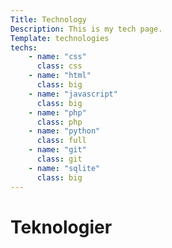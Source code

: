 ```yaml
---
Title: Technology
Description: This is my tech page.
Template: technologies
techs:
    - name: "css"
      class: css
    - name: "html"
      class: big
    - name: "javascript"
      class: big
    - name: "php"
      class: php
    - name: "python"
      class: full
    - name: "git"
      class: git
    - name: "sqlite"
      class: big
---
```


Teknologier
=======================